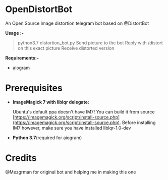 # OpenDistortBot
An Open Source Image distortion telegram bot based on @DistortBot

**Usage :-**
> python3.7 distortion_bot.py
> Send picture to the bot
> Reply with /distort on this exact picture
> Receive distorted version

**Requirements:-** 
- aiogram

# Prerequisites
- **ImageMagick 7 with liblqr delegate:** 

    Ubuntu's default ppa doesn't have IM7! You can build it from source [https://imagemagick.org/script/install-source.php](https://imagemagick.org/script/install-source.php). Before 
    installing IM7 however, make sure you have installed liblqr-1.0-dev

- **Python 3.7**(required for aiogram)

# Credits
@Mezgrman for original bot and helping me in making this one
